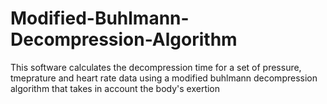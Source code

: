 # Modified-Buhlmann-Decompression-Algorithm
This software calculates the decompression time for a set of pressure, tmeprature and heart rate data using a modified buhlmann decompression algorithm that takes in account the body's exertion
